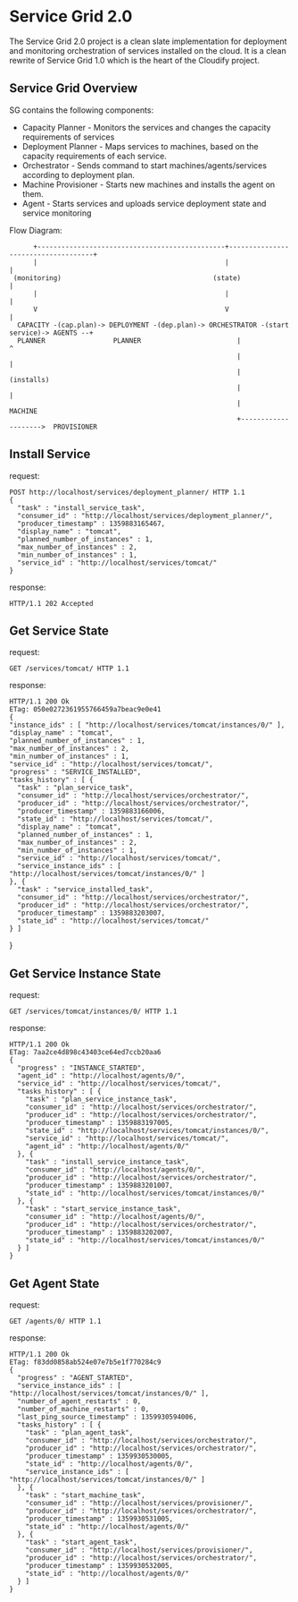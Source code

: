 Service Grid 2.0
================

The Service Grid 2.0 project is a clean slate implementation for deployment and monitoring orchestration of services installed on the cloud.
It is a clean rewrite of Service Grid 1.0 which is the heart of the Cloudify project.

Service Grid Overview
--------------------------------
SG contains the following components:

* Capacity Planner - Monitors the services and changes the capacity requirements of services
* Deployment Planner - Maps services to machines, based on the capacity requirements of each service.
* Orchestrator - Sends command to start machines/agents/services according to deployment plan.
* Machine Provisioner - Starts new machines and installs the agent on them.
* Agent - Starts services and uploads service deployment state and service monitoring


Flow Diagram:

          +-----------------------------------------------+------------------------------------+ 
          |                                               |                                    |
     (monitoring)                                      (state)                                 |
          |                                               |                                    |
          V                                               V                                    |
      CAPACITY -(cap.plan)-> DEPLOYMENT -(dep.plan)-> ORCHESTRATOR -(start service)-> AGENTS --+
      PLANNER                 PLANNER                        |                          ^
                                                             |                          |
                                                             |                      (installs)
                                                             |                          |
                                                             |                       MACHINE
                                                             +-------------------->  PROVISIONER

Install Service
---------------
request:

    POST http://localhost/services/deployment_planner/ HTTP 1.1
    {
      "task" : "install_service_task",
      "consumer_id" : "http://localhost/services/deployment_planner/",
      "producer_timestamp" : 1359883165467,
      "display_name" : "tomcat",
      "planned_number_of_instances" : 1,
      "max_number_of_instances" : 2,
      "min_number_of_instances" : 1,
	  "service_id" : "http://localhost/services/tomcat/"
    }

response:

    HTTP/1.1 202 Accepted

Get Service State
-----------------
request:
    
    GET /services/tomcat/ HTTP 1.1

response:
    
    HTTP/1.1 200 Ok
    ETag: 050e0272361955766459a7beac9e0e41
    {
    "instance_ids" : [ "http://localhost/services/tomcat/instances/0/" ],
    "display_name" : "tomcat",
    "planned_number_of_instances" : 1,
    "max_number_of_instances" : 2,
    "min_number_of_instances" : 1,
    "service_id" : "http://localhost/services/tomcat/",
    "progress" : "SERVICE_INSTALLED",
    "tasks_history" : [ {
      "task" : "plan_service_task",
      "consumer_id" : "http://localhost/services/orchestrator/",
      "producer_id" : "http://localhost/services/orchestrator/",
      "producer_timestamp" : 1359883166006,
      "state_id" : "http://localhost/services/tomcat/",
      "display_name" : "tomcat",
      "planned_number_of_instances" : 1,
      "max_number_of_instances" : 2,
      "min_number_of_instances" : 1,
      "service_id" : "http://localhost/services/tomcat/",
      "service_instance_ids" : [ "http://localhost/services/tomcat/instances/0/" ]
    }, {
      "task" : "service_installed_task",
      "consumer_id" : "http://localhost/services/orchestrator/",
      "producer_id" : "http://localhost/services/orchestrator/",
      "producer_timestamp" : 1359883203007,
      "state_id" : "http://localhost/services/tomcat/"
    } ]
  }

Get Service Instance State
--------------------------
request:

    GET /services/tomcat/instances/0/ HTTP 1.1

response:

    HTTP/1.1 200 Ok
    ETag: 7aa2ce4d898c43403ce64ed7ccb20aa6
    {
      "progress" : "INSTANCE_STARTED",
      "agent_id" : "http://localhost/agents/0/",
      "service_id" : "http://localhost/services/tomcat/",
      "tasks_history" : [ {
        "task" : "plan_service_instance_task",
        "consumer_id" : "http://localhost/services/orchestrator/",
        "producer_id" : "http://localhost/services/orchestrator/",
        "producer_timestamp" : 1359883197005,
        "state_id" : "http://localhost/services/tomcat/instances/0/",
        "service_id" : "http://localhost/services/tomcat/",
        "agent_id" : "http://localhost/agents/0/"
      }, {
        "task" : "install_service_instance_task",
        "consumer_id" : "http://localhost/agents/0/",
        "producer_id" : "http://localhost/services/orchestrator/",
        "producer_timestamp" : 1359883201007,
        "state_id" : "http://localhost/services/tomcat/instances/0/"
      }, {
        "task" : "start_service_instance_task",
        "consumer_id" : "http://localhost/agents/0/",
        "producer_id" : "http://localhost/services/orchestrator/",
        "producer_timestamp" : 1359883202007,
        "state_id" : "http://localhost/services/tomcat/instances/0/"
      } ]
    }

Get Agent State
---------------
request:

    GET /agents/0/ HTTP 1.1

response:

    HTTP/1.1 200 Ok
    ETag: f83dd0858ab524e07e7b5e1f770284c9
    {
      "progress" : "AGENT_STARTED",
      "service_instance_ids" : [ "http://localhost/services/tomcat/instances/0/" ],
      "number_of_agent_restarts" : 0,
      "number_of_machine_restarts" : 0,
      "last_ping_source_timestamp" : 1359930594006,
      "tasks_history" : [ {
        "task" : "plan_agent_task",
        "consumer_id" : "http://localhost/services/orchestrator/",
        "producer_id" : "http://localhost/services/orchestrator/",
        "producer_timestamp" : 1359930530005,
        "state_id" : "http://localhost/agents/0/",
        "service_instance_ids" : [ "http://localhost/services/tomcat/instances/0/" ]
      }, {
        "task" : "start_machine_task",
        "consumer_id" : "http://localhost/services/provisioner/",
        "producer_id" : "http://localhost/services/orchestrator/",
        "producer_timestamp" : 1359930531005,
        "state_id" : "http://localhost/agents/0/"
      }, {
        "task" : "start_agent_task",
        "consumer_id" : "http://localhost/services/provisioner/",
        "producer_id" : "http://localhost/services/orchestrator/",
        "producer_timestamp" : 1359930532005,
        "state_id" : "http://localhost/agents/0/"
      } ]
    }
